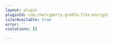 ```yaml
---
layout: plugin
pluginId: com.cherryperry.gradle-file-encrypt
isJarAvailable: true
error: ''
violations: []

---
```


